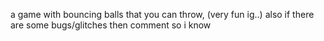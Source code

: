 a game with bouncing balls that you can throw, (very fun ig..)
also if there are some bugs/glitches then comment so i know
